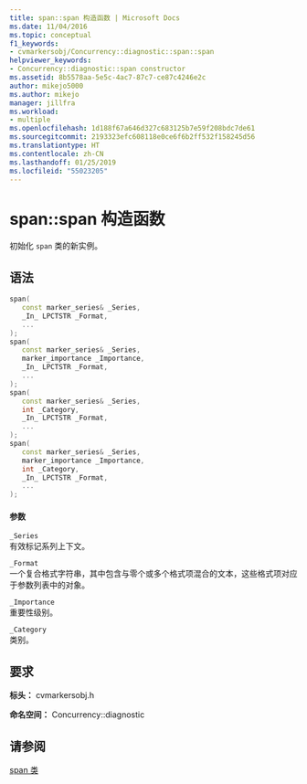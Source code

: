 ```yaml
---
title: span::span 构造函数 | Microsoft Docs
ms.date: 11/04/2016
ms.topic: conceptual
f1_keywords:
- cvmarkersobj/Concurrency::diagnostic::span::span
helpviewer_keywords:
- Concurrency::diagnostic::span constructor
ms.assetid: 8b5578aa-5e5c-4ac7-87c7-ce87c4246e2c
author: mikejo5000
ms.author: mikejo
manager: jillfra
ms.workload:
- multiple
ms.openlocfilehash: 1d188f67a646d327c683125b7e59f208bdc7de61
ms.sourcegitcommit: 2193323efc608118e0ce6f6b2ff532f158245d56
ms.translationtype: HT
ms.contentlocale: zh-CN
ms.lasthandoff: 01/25/2019
ms.locfileid: "55023205"
---
```

# <a name="spanspan-constructor"></a>span::span 构造函数
初始化 `span` 类的新实例。  
  
## <a name="syntax"></a>语法  
  
```cpp  
span(  
   const marker_series& _Series,  
   _In_ LPCTSTR _Format,  
   ...  
);  
span(  
   const marker_series& _Series,  
   marker_importance _Importance,  
   _In_ LPCTSTR _Format,  
   ...  
);  
span(  
   const marker_series& _Series,  
   int _Category,  
   _In_ LPCTSTR _Format,  
   ...  
);  
span(  
   const marker_series& _Series,  
   marker_importance _Importance,  
   int _Category,  
   _In_ LPCTSTR _Format,  
   ...  
);  
```  
  
#### <a name="parameters"></a>参数  
 `_Series`  
 有效标记系列上下文。  
  
 `_Format`  
 一个复合格式字符串，其中包含与零个或多个格式项混合的文本，这些格式项对应于参数列表中的对象。  
  
 `_Importance`  
 重要性级别。  
  
 `_Category`  
 类别。  
  
## <a name="requirements"></a>要求  
 **标头：** cvmarkersobj.h  
  
 **命名空间：** Concurrency::diagnostic
 
 ## <a name="see-also"></a>请参阅
 [span 类](../profiling/span-class.md)
